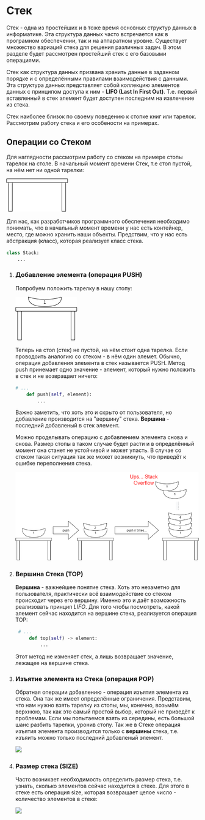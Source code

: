 # Стек

Стек - одна из простейших и в тоже время основных структур данных в информатике.
Эта структура данных часто встречается как в програмном обеспечении, так и на аппаратном уровне.
Существует множество вариаций стека для решения различных задач. В этом разделе будет рассмотрен простейший стек с его базовыми операциями.

Стек как структура данных призвана хранить данные в заданном порядке и с определёнными правилами взаимодействия с данными.
Эта структура данных представляет собой коллекцию элементов данных с принципом доступа к ним - **LIFO (Last In First Out)**. 
Т.е. первый вставленный в стек элемент будет доступен последним на извлечение из стека. 

Стек наиболее близок по своему поведению к стопке книг или тарелок. Рассмотрим работу стека и его особености на примерах.

## Операции со Стеком 
Для наглядности рассмотрим работу со стеком на примере стопы тарелок на столе.
В начальный момент времени Стек, т.е стол пустой, на нём нет ни одной тарелки:

![](./docs/images/empty_stack_plates.png)

Для нас, как разработчиков программного обеспечения необходимо понимать, что в начальный момент времени у нас есть контейнер, место, где можно хранить наши объекты.
Предствим, что у нас есть абстракция (класс), которая реализует класс стека.

```python
class Stack:
    ...
```

1. ### Добавление элемента (операция PUSH)

    Попробуем положить тарелку в нашу стопу:
    
    ![](./docs/images/empty_stack_first_plate.png)
    
    Теперь на стол (стек) не пустой, на нём стоит одна тарелка. Если проводоить аналогию со стеком - в нём один элемет.
    Обычно, операция добавления элемента в стек называется PUSH.
    Метод push принемает одно значение - элемент, который нужно положить в стек и не возвращает ничего:
   
    ```python
    # ...
        def push(self, element):
            ...
    ```
    
    Важно заметить, что хоть это и скрыто от пользователя, но добавление производится на "вершину" стека.
    **Вершина** - последний добавленый  в стек элемент.  

    Можно проделывать операцию с добавлением элемента снова и снова. Размер стопы в таком случае будет расти и в определённый момент она станет не устойчивой и может упасть.
    В случае со стеком такая ситуация так же может возникнуть, что приведёт к ошибке переполнения стека.
    
    ![](./docs/images/stack_overflow.png)

2. ### Вершина Стека (TOP)
    
    **Вершина** - важнейшее понятие стека.
    Хоть это незаметно для пользователя, практически всё взаимодействие со стеком происходит через его вершину. Именно это и даёт возможность реализовать принцип *LIFO*.
    Для того чтобы посмотреть, какой элемент сейчас находится на вершине стека, реализуется операция TOP:
    
   ```python
    # ...
        def top(self) -> element:
            ...
    ```
    
    Этот метод не изменяет стек, а лишь возвращает значение, лежащее на вершине стека. 

3. ### Изъятие элемента из Стека (операция POP)
    
    Обратная операции добавлению - операция изъятия элемента из стека. Она так же имеет определённые ограничения.
    Представим, что нам нужно взять тарелку из стопы, мы, конечно, возьмём верхнюю, так как это самый простой выбор, который не приведёт к проблемам.
    Если мы попытаемся взять из середины, есть большой шанс разбить тарелки, уронив стопу.
    Так же в Стеке операция изъятия элемента производится только с **вершины** стека, т.е. изъяить можно только последний добавленый элемент.
    
    ![](./docs/images/stack_pop.png)
   

4. ### Размер стека (SIZE) 
    
    Часто возникает необходимость определить размер стека, т.е. узнать, сколько элементов сейчас находится в стеке.
    Для этого в стеке есть операция size, которая возвращает целое число - количество элементов в стеке:
   
    ![](./docs/images/stack_size.png)
